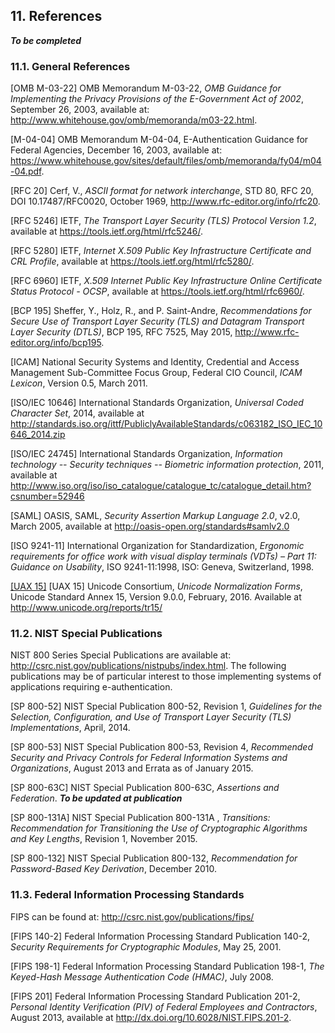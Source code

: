 <a name="references"></a>

## 11. References

***To be completed***

### 11.1. General References

<a name="M-03-22">[OMB M-03-22]</a> OMB Memorandum M-03-22, *OMB Guidance for Implementing the Privacy Provisions of the E-Government Act of 2002*, September 26, 2003, available at: http://www.whitehouse.gov/omb/memoranda/m03-22.html.

<a name="M-04-04">[M-04-04]</a> OMB Memorandum M-04-04, E-Authentication Guidance for Federal Agencies, December 16, 2003, available at: https://www.whitehouse.gov/sites/default/files/omb/memoranda/fy04/m04-04.pdf.

<a name="RFC20">[RFC 20]</a> Cerf, V., *ASCII format for network interchange*, STD 80, RFC 20, DOI 10.17487/RFC0020, October 1969, <http://www.rfc-editor.org/info/rfc20>.

<a name="RFC5246">[RFC 5246]</a> IETF, *The Transport Layer Security (TLS) Protocol Version 1.2*, available at https://tools.ietf.org/html/rfc5246/.

<a name="RFC5280">[RFC 5280]</a> IETF, *Internet X.509 Public Key Infrastructure Certificate and CRL Profile*, available at https://tools.ietf.org/html/rfc5280/.

<a name="RFC6960">[RFC 6960]</a> IETF, *X.509 Internet Public Key Infrastructure Online Certificate Status Protocol - OCSP*, available at https://tools.ietf.org/html/rfc6960/.

<a name="bcp195">[BCP 195]</a> Sheffer, Y., Holz, R., and P. Saint-Andre, *Recommendations for Secure Use of Transport Layer Security (TLS) and Datagram Transport Layer Security (DTLS)*, BCP 195, RFC 7525, May 2015, <http://www.rfc-editor.org/info/bcp195>.

<a name="ICAM">[ICAM]</a> National Security Systems and Identity, Credential and Access Management Sub-Committee Focus Group, Federal CIO Council, *ICAM Lexicon*, Version 0.5, March 2011.

<a name="ISOIEC10646">[ISO/IEC 10646]</a> International Standards Organization, *Universal Coded Character Set*, 2014, available at http://standards.iso.org/ittf/PubliclyAvailableStandards/c063182_ISO_IEC_10646_2014.zip

<a name="ISO24745">[ISO/IEC 24745]</a> International Standards Organization, *Information technology -- Security techniques -- Biometric information protection*, 2011, available at http://www.iso.org/iso/iso_catalogue/catalogue_tc/catalogue_detail.htm?csnumber=52946

<a name="SAML">[SAML]</a> OASIS, SAML, *Security Assertion Markup Language 2.0*, v2.0, March 2005, available at http://oasis-open.org/standards#samlv2.0

<a name="ISO9241-11">[ISO 9241-11]</a> International Organization for Standardization, *Ergonomic requirements for office work with visual display terminals (VDTs) – Part 11: Guidance on Usability*, ISO 9241-11:1998, ISO: Geneva, Switzerland, 1998.

[[UAX 15]](#UAX15)
<a name="UAX15">[UAX 15]</a> Unicode Consortium, *Unicode Normalization Forms*, Unicode Standard Annex 15, Version 9.0.0, February, 2016. Available at http://www.unicode.org/reports/tr15/

### 11.2. NIST Special Publications

NIST 800 Series Special Publications are available at: <http://csrc.nist.gov/publications/nistpubs/index.html>. The following publications may be of particular interest to those implementing systems of applications requiring e-authentication.

<a name="SP800-52">[SP 800-52]</a> NIST Special Publication 800-52, Revision 1, *Guidelines for the Selection, Configuration, and Use of Transport Layer Security (TLS) Implementations*, April, 2014.

<a name="SP800-53">[SP 800-53]</a> NIST Special Publication 800-53, Revision 4, *Recommended Security and Privacy Controls for Federal Information Systems and Organizations*, August 2013 and Errata as of January 2015.

<a name="SP800-63C">[SP 800-63C]</a> NIST Special Publication 800-63C, *Assertions and Federation*. ***To be updated at publication***

<a name="SP800-131A">[SP 800-131A]</a> NIST Special Publication 800-131A , *Transitions: Recommendation for Transitioning the Use of Cryptographic Algorithms and Key Lengths*, Revision 1, November 2015.

<a name="SP800-132">[SP 800-132]</a> NIST Special Publication 800-132, *Recommendation for Password-Based Key Derivation*, December 2010.

### 11.3. Federal Information Processing Standards

FIPS can be found at: http://csrc.nist.gov/publications/fips/

<a name="FIPS140-2">[FIPS 140-2]</a> Federal Information Processing Standard Publication 140-2, *Security Requirements for Cryptographic Modules*, May 25, 2001.

<a name="FIPS198-1">[FIPS 198-1]</a> Federal Information Processing Standard Publication 198-1, *The Keyed-Hash Message Authentication Code (HMAC)*, July 2008.

<a name="FIPS201">[FIPS 201]</a> Federal Information Processing Standard Publication 201-2, *Personal Identity Verification (PIV) of Federal Employees and Contractors*, August 2013, available at <http://dx.doi.org/10.6028/NIST.FIPS.201-2>.
